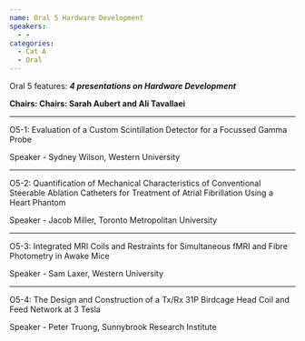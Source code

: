 ```yaml
---
name: Oral 5 Hardware Development
speakers:
  - -
categories:
  - Cat A
  - Oral
---
```



Oral 5 features: _**4 presentations on Hardware Development**_

**Chairs: Chairs: Sarah Aubert and Ali Tavallaei**
_____________________________________________________

O5-1: Evaluation of a Custom Scintillation Detector for a Focussed Gamma Probe

Speaker - Sydney Wilson, Western University
_____________________________________________________
O5-2: Quantification of Mechanical Characteristics of Conventional Steerable Ablation Catheters for Treatment of Atrial Fibrillation Using a Heart Phantom

Speaker - Jacob Miller, Toronto Metropolitan University
_____________________________________________________
O5-3: Integrated MRI Coils and Restraints for Simultaneous fMRI and Fibre Photometry in Awake Mice

Speaker - Sam Laxer, Western University
_____________________________________________________
O5-4: The Design and Construction of a Tx/Rx 31P Birdcage Head Coil and Feed Network at 3 Tesla

Speaker - Peter Truong, Sunnybrook Research Institute

